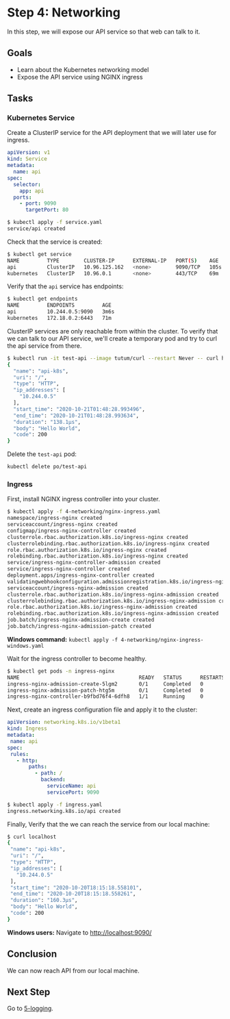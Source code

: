 # Step 4: Networking

In this step, we will expose our API service so that web can talk to it.

## Goals

* Learn about the Kubernetes networking model
* Expose the API service using NGINX ingress

## Tasks

### Kubernetes Service

Create a ClusterIP service for the API deployment that we will later use for ingress.

   ```yaml
   apiVersion: v1
   kind: Service
   metadata:
     name: api
   spec:
     selector:
       app: api
     ports:
       - port: 9090
         targetPort: 80
   ```
   
   ```bash
   $ kubectl apply -f service.yaml
   service/api created
   ```
   
Check that the service is created:
   
   ```bash
   $ kubectl get service
   NAME         TYPE        CLUSTER-IP      EXTERNAL-IP   PORT(S)    AGE
   api          ClusterIP   10.96.125.162   <none>        9090/TCP   105s
   kubernetes   ClusterIP   10.96.0.1       <none>        443/TCP    69m
   ```
   
Verify that the `api` service has endpoints:
   
   ```bash
   $ kubectl get endpoints
   NAME         ENDPOINTS         AGE
   api          10.244.0.5:9090   3m6s
   kubernetes   172.18.0.2:6443   71m
   ```
   
ClusterIP services are only reachable from within the cluster.
To verify that we can talk to our API service,
we'll create a temporary pod and try to curl the api service from there.
   
   ```bash
   $ kubectl run -it test-api --image tutum/curl --restart Never -- curl http://api:9090
   {
     "name": "api-k8s",
     "uri": "/",
     "type": "HTTP",
     "ip_addresses": [
       "10.244.0.5"
     ],
     "start_time": "2020-10-21T01:48:28.993496",
     "end_time": "2020-10-21T01:48:28.993634",
     "duration": "138.1µs",
     "body": "Hello World",
     "code": 200
   }
   ```
   
Delete the `test-api` pod:
   
   ```bash
   kubectl delete po/test-api
   ```

### Ingress

First, install NGINX ingress controller into your cluster.
   
```bash
$ kubectl apply -f 4-networking/nginx-ingress.yaml
namespace/ingress-nginx created
serviceaccount/ingress-nginx created
configmap/ingress-nginx-controller created
clusterrole.rbac.authorization.k8s.io/ingress-nginx created
clusterrolebinding.rbac.authorization.k8s.io/ingress-nginx created
role.rbac.authorization.k8s.io/ingress-nginx created
rolebinding.rbac.authorization.k8s.io/ingress-nginx created
service/ingress-nginx-controller-admission created
service/ingress-nginx-controller created
deployment.apps/ingress-nginx-controller created
validatingwebhookconfiguration.admissionregistration.k8s.io/ingress-nginx-admission created
serviceaccount/ingress-nginx-admission created
clusterrole.rbac.authorization.k8s.io/ingress-nginx-admission created
clusterrolebinding.rbac.authorization.k8s.io/ingress-nginx-admission created
role.rbac.authorization.k8s.io/ingress-nginx-admission created
rolebinding.rbac.authorization.k8s.io/ingress-nginx-admission created
job.batch/ingress-nginx-admission-create created
job.batch/ingress-nginx-admission-patch created
```

**Windows command:** `kubectl apply -f 4-networking/nginx-ingress-windows.yaml`
   
Wait for the ingress controller to become healthy.
   
```bash
$ kubectl get pods -n ingress-nginx
NAME                                       READY   STATUS      RESTARTS   AGE
ingress-nginx-admission-create-5lgm2       0/1     Completed   0          46s
ingress-nginx-admission-patch-htg5m        0/1     Completed   0          46s
ingress-nginx-controller-b9fbd76f4-6dfh8   1/1     Running     0          46s
```

Next, create an ingress configuration file and apply it to the cluster:

```yaml
apiVersion: networking.k8s.io/v1beta1
kind: Ingress
metadata:
 name: api
spec:
 rules:
   - http:
       paths:
         - path: /
           backend:
             serviceName: api
             servicePort: 9090
```

```bash
$ kubectl apply -f ingress.yaml
ingress.networking.k8s.io/api created
```

Finally, Verify that the we can reach the service from our local machine:

```bash
$ curl localhost
{
 "name": "api-k8s",
 "uri": "/",
 "type": "HTTP",
 "ip_addresses": [
   "10.244.0.5"
 ],
 "start_time": "2020-10-20T18:15:18.558101",
 "end_time": "2020-10-20T18:15:18.558261",
 "duration": "160.3µs",
 "body": "Hello World",
 "code": 200
}
```

**Windows users:** Navigate to [http://localhost:9090/](http://localhost:9090/)

## Conclusion

We can now reach API from our local machine.

## Next Step

Go to [5-logging](../5-logging/README.md).

